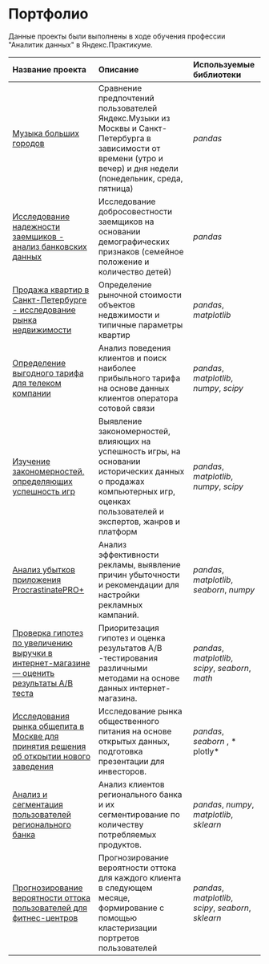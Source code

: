 # Портфолио

Данные проекты были выполнены в ходе обучения профессии "Аналитик данных" в Яндекс.Практикуме.

| Название проекта | Описание | Используемые библиотеки | 
| :---------------------- | :---------------------- | :---------------------- |
| [Музыка больших городов](https://github.com/dakalinina/data_analyst/tree/main/big_city_music) | Сравнение предпочтений пользователей Яндекс.Музыки из Москвы и Санкт-Петербурга в зависимости от времени (утро и вечер) и дня недели (понедельник, среда, пятница)| *pandas* |
| [Исследование надежности заемщиков - анализ банковских данных](_) | Исследование добросовестности заемщиков на основании демографических признаков (семейное положение и количество детей)| *pandas* |
| [Продажа квартир в Санкт-Петербурге - исследование рынка недвижимости](_) | Определение рыночной стоимости объектов недвжимости и типичные параметры квартир| *pandas*, *matplotlib* |
| [Определение выгодного тарифа для телеком компании](_) | Анализ поведения клиентов и поиск наиболее прибыльного тарифа на основе данных клиентов оператора сотовой связи | *pandas*, *matplotlib*, *numpy*, *scipy* |
| [Изучение закономерностей, определяющих успешность игр](https://github.com/dakalinina/data_analyst/tree/main/Games) | Выявление закономерностей, влияющих на успешность игры, на основании исторических данных  о продажах компьютерных игр, оценках пользователей и экспертов, жанров и платформ |  *pandas*, *matplotlib*, *numpy*, *scipy* |
| [Анализ убытков приложения ProcrastinatePRO+](https://github.com/dakalinina/data_analyst/tree/main/Adv_app_losses) | Анализ эффективности рекламы, выявление причин убыточности и рекомендации для настройки рекламных кампаний. | *pandas*, *matplotlib*, *seaborn*, *numpy* |
| [Проверка гипотез по увеличению выручки в интернет-магазине — оценить результаты A/B теста](https://github.com/dakalinina/data_analyst/tree/main/AB_tests_shop) | Приоритезация гипотез и оценка результатов A/B -тестирования различными методами на основе данных интернет-магазина. | *pandas*, *matplotlib*, *scipy*, *seaborn*, *math* |
| [Исследования рынка общепита в Москве для принятия решения об открытии нового заведения](_) | Исследование рынка общественного питания на основе открытых данных, подготовка презентации для инвесторов. | *pandas*, *seaborn* , * plotly* |
| [Анализ и сегментация пользователей регионального банка](https://github.com/dakalinina/data_analyst/tree/main/Bank_consumer_segmentation) | Анализ клиентов регионального банка и их сегментирование по количеству потребляемых продуктов. | *pandas*, *numpy*, *matplotlib*, *sklearn* |
| [Прогнозирование вероятности оттока пользователей для фитнес-центров](https://github.com/dakalinina/data_analyst/tree/main/Gym) | Прогнозирование вероятности оттока для каждого клиента в следующем месяце, формирование с помощью кластеризации портретов пользователей | *pandas*, *matplotlib*, *scipy*, *seaborn*, *sklearn* |
